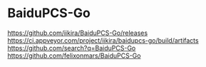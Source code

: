 # BaiduPCS-Go
https://github.com/iikira/BaiduPCS-Go/releases
https://ci.appveyor.com/project/iikira/baidupcs-go/build/artifacts
https://github.com/search?q=BaiduPCS-Go
https://github.com/felixonmars/BaiduPCS-Go
